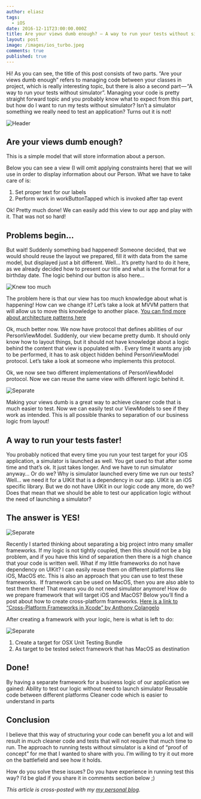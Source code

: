 ```yaml
---
author: eliasz
tags:
  - iOS
date: 2016-12-11T23:00:00.000Z
title: Are your views dumb enough? — A way to run your tests without simulator
layout: post
image: /images/ios_turbo.jpeg
comments: true
published: true
---
```


Hi! As you can see, the title of this post consists of two parts. “Are your views dumb enough” refers to managing code between your classes in project, which is really interesting topic, but there is also a second part — “A way to run your tests without simulator”. Managing your code is pretty straight forward topic and you probably know what to expect from this part, but how do I want to run my tests without simulator? Isn’t a simulator something we really need to test an application? Turns out it is not!

![Header](/images/are-views-dumb-enough/turbo.jpg)

Are your views dumb enough?
---
This is a simple model that will store information about a person.
<script src="https://gist.github.com/Eluss/9d6ae51c95789be142e1136cb07a176f.js"></script>


Below you can see a view (I will omit applying constraints here) that we will use in order to display information about our Person. What we have to take care of is:

1. Set proper text for our labels
2. Perform work in workButtonTapped which is invoked after tap event

<script src="https://gist.github.com/Eluss/f72bd4830a6f0a818281c468f666ee94.js"></script>

Ok! Pretty much done! We can easily add this view to our app and play with it. That was not so hard!

Problems begin…
---
But wait! Suddenly something bad happened! Someone decided, that we would should reuse the layout we prepared, fill it with data from the same model, but displayed just a bit different. Well… It’s pretty hard to do it here, as we already decided how to present our title and what is the format for a birthday date. The logic behind our button is also here…

![Knew too much](/images/are-views-dumb-enough/knew-too-much.jpg)

The problem here is that our view has too much knowledge about what is happening! How can we change it? Let’s take a look at MVVM pattern that will allow us to move this knowledge to another place.
[You can find more about architecture patterns here](https://medium.com/ios-os-x-development/ios-architecture-patterns-ecba4c38de52#.fbormp201)

<script src="https://gist.github.com/Eluss/0446c0be1eb12a0fc972a15eaebd31be.js"></script>

Ok, much better now. We now have protocol that defines abilities of our PersonViewModel. Suddenly, our view became pretty dumb. It should only know how to layout things, but it should not have knowledge about a logic behind the content that view is populated with . Every time it wants any job to be performed, it has to ask object hidden behind PersonViewModel protocol. Let’s take a look at someone who implements this protocol.

<script src="https://gist.github.com/Eluss/fc0212d0861c469b9a7e38046d10f633.js"></script>

Ok, we now see two different implementations of PersonViewModel protocol. Now we can reuse the same view with different logic behind it.

![Separate](/images/are-views-dumb-enough/yoda-separate.jpeg)

Making your views dumb is a great way to achieve cleaner code that is much easier to test. Now we can easily test our ViewModels to see if they work as intended. This is all possible thanks to separation of our business logic from layout!

A way to run your tests faster!
---
You probably noticed that every time you run your test target for your iOS application, a simulator is launched as well. You get used to that after some time and that’s ok. It just takes longer. And we have to run simulator anyway… Or do we?
Why is simulator launched every time we run our tests?
Well… we need it for a UIKit that is a dependency in our app. UIKit is an iOS specific library.
But we do not have UIKit in our logic code any more, do we?
Does that mean that we should be able to test our application logic without the need of launching a simulator?

The answer is YES!
---

![Separate](/images/are-views-dumb-enough/running-tests.jpg)

Recently I started thinking about separating a big project intro many smaller frameworks. If my logic is not tightly coupled, then this should not be a big problem, and if you have this kind of separation then there is a high chance that your code is written well. What if my little frameworks do not have dependency on UIKit? I can easily reuse them on different platforms like iOS, MacOS etc. This is also an approach that you can use to test these frameworks. 
If framework can be used on MacOS, then you are also able to test them there! That means you do not need simulator anymore!
How do we prepare framework that will target iOS and MacOS? Below you’ll find a post about how to create cross-platform frameworks.
[Here is a link to “Cross-Platform Frameworks in Xcode” by Anthony Colangelo](https://acolangelo.com/blog/cross-platform-frameworks-in-xcode)

After creating a framework with your logic, here is what is left to do:

![Separate](/images/are-views-dumb-enough/test-target.png)

1. Create a target for OSX Unit Testing Bundle
2. As target to be tested select framework that has MacOS as destination

Done!
---
By having a separate framework for a business logic of our application we gained:
Ability to test our logic without need to launch simulator
Reusable code between different platforms
Cleaner code which is easier to understand in parts

Conclusion
---

I believe that this way of structuring your code can benefit you a lot and will result in much cleaner code and tests that will not require that much time to run. The approach to running tests without simulator is a kind of “proof of concept” for me that I wanted to share with you. I’m willing to try it out more on the battlefield and see how it holds. 

How do you solve these issues? Do you have experience in running test this way? I’d be glad if you share it in comments section below ;)

*This article is cross-posted with my [my personal blog](https://eliaszsawicki.com/).*
